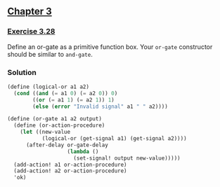 ## [Chapter 3](../index.md#3-Modularity-Objects-and-State)

### [Exercise 3.28](https://mitpress.mit.edu/sites/default/files/sicp/full-text/book/book-Z-H-22.html#%_thm_3.28)

Define an or-gate as a primitive function box. Your `or-gate` constructor should be similar to `and-gate`.

### Solution

```scheme
(define (logical-or a1 a2)
  (cond ((and (= a1 0) (= a2 0)) 0)
        ((or (= a1 1) (= a2 1)) 1)
        (else (error "Invalid signal" a1 " " a2))))

(define (or-gate a1 a2 output)
  (define (or-action-procedure)
    (let ((new-value
           (logical-or (get-signal a1) (get-signal a2))))
      (after-delay or-gate-delay
                   (lambda ()
                     (set-signal! output new-value)))))
  (add-action! a1 or-action-procedure)
  (add-action! a2 or-action-procedure)
  'ok)
```


